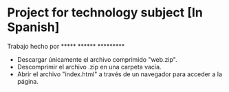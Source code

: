 # Project for technology subject [In Spanish]

Trabajo hecho por ***** ****** *********

- Descargar únicamente el archivo comprimido "web.zip".
- Descomprimir el archivo .zip en una carpeta vacía.
- Abrir el archivo "index.html" a través de un navegador para acceder a la página.
